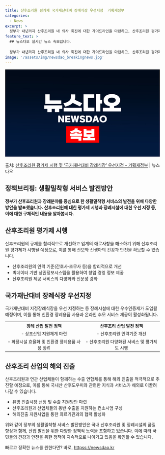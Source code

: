 ```yaml
---
title: 산후조리원 평가제 국가재난대비 장례식장 우선지정  기획재정부
categories:
  - News
excerpt: >
  정부가 내년까지 산후조리원 내 의사 회진에 대한 가이드라인을 마련하고, 산후조리원 평가제를 시행한다. 또한 …
feature_text: >
  ## 뉴스다오 실시간 뉴스 속보입니다.

  정부가 내년까지 산후조리원 내 의사 회진에 대한 가이드라인을 마련하고, 산후조리원 평가제를 시행한다. 또한 …
image: '/assets/img/newsdao_breakingnews.jpg'
---
```


![뉴스다오 속보](/assets/img/newsdao_breakingnews.jpg)

<p>출처: <a href="httpss://newsdao.kr/2652" rel="dofollow">산후조리원 평가제 시행 및 ‘국가재난대비 장례식장’ 우선지정 - 기획재정부</a> | 뉴스다오</p>

<h2 data-ke-size="size26">정책브리핑: 생활밀착형 서비스 발전방안</h2>
<p data-ke-size="size16"><b>정부가 산후조리원과 장례분야를 중심으로 한 생활밀착형 서비스의 발전을 위해 다양한 방안을 발표했습니다. 산후조리원에 대한 평가제 시행과 장례시설에 대한 우선 지정 등, 이에 대한 구체적인 내용을 알아봅시다.</b></p>

<h2 data-ke-size="size21">산후조리원 평가제 시행</h2>
<p data-ke-size="size16">산후조리원의 규제를 합리적으로 개선하고 업계의 애로사항을 해소하기 위해 산후조리원 평가제가 시행될 예정으로, 이를 통해 산모와 신생아의 건강과 안전을 확보할 수 있습니다.</p>
<ul>
  <li>산후조리원의 인력 기준(간호사·조무사 등)을 합리적으로 개선</li>
  <li>빅데이터 기반 상권정보시스템을 활용하여 창업·경영 정보 제공</li>
  <li>산후조리원 제공 서비스의 다양화와 전문성 강화</li>
</ul>

<h2 data-ke-size="size21">국가재난대비 장례식장 우선지정</h2>
<p data-ke-size="size16">국가재난대비 지정장례식장을 우선 지정하는 등 장례시설에 대한 우수인증제가 도입될 예정이며, 이를 통해 친환경 장례용품 사용과 온라인 추모 서비스 제공이 활성화됩니다.</p>
<table>
  <tr>
    <td style="text-align: center; height: 17px;"><b>장례 산업 발전 정책</b></td>
    <td style="text-align: center; height: 17px;"><b>산후조리 산업 발전 정책</b></td>
  </tr>
  <tr>
    <td style="text-align: center; height: 17px;">- 상조산업 지원체계 마련</td>
    <td style="text-align: center; height: 17px;">- 산후조리원 인력기준 개선</td>
  </tr>
  <tr>
    <td style="text-align: center; height: 17px;">- 화장시설 효율화 및 친환경 장례용품 사용 장려</td>
    <td style="text-align: center; height: 17px;">- 산후조리원 다양화된 서비스 및 평가제도 시행</td>
  </tr>
</table>

<h2 data-ke-size="size21">산후조리 산업의 해외 진출</h2>
<p data-ke-size="size16">산후조리원과 연관 산업체들이 함께하는 수출 연합체를 통해 해외 진출을 적극적으로 추진할 예정으로, 이를 통해 국내산 산후도우미와 관련한 지식과 서비스가 해외로 이끌려 나갈 수 있습니다.</p>
<ul>
  <li>유망 진출시장 선정 및 수출 지원방안 마련</li>
  <li>산후조리원과 산업체들의 동반 수출을 지원하는 컨소시엄 구성</li>
  <li>해외진출 지원사업을 통한 의료기관과의 협력 활성화</li>
</ul>

<p data-ke-size="size16">위와 같이 정부의 생활밀착형 서비스 발전방안은 국내 산후조리원 및 장례시설의 품질 향상과 함께, 산업 발전을 위한 다양한 정책적 노력을 포함하고 있습니다. 이에 따라 국민들의 건강과 안전을 위한 정책이 지속적으로 나아가고 있음을 확인할 수 있습니다.</p> 

빠르고 정확한 뉴스를 원한다면? 바로, <a href="httpss://newsdao.kr" rel="dofollow">httpss://newsdao.kr</a>


